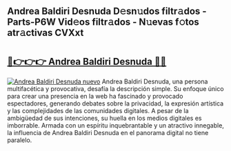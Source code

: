 ## Andrea Baldiri Desnuda D𝚎sn𝚞dos filtr𝚊dos - Parts-P6W Vid𝚎os filtr𝚊dos - N𝚞evas f𝚘tos atr𝚊ctivas CVXxt

# <h2><a href="http://mb74xmm.tromn.icu/?c=Andrea+Baldiri+Desnuda">🔗👉👉👉 Andrea Baldiri Desnuda 🔗🔗</a></h2>

[![Andrea Baldiri Desnuda nuevo](https://i.imgur.com/pEAQMta.gif)](http://mb74xmm.tromn.icu/?c=Andrea+Baldiri+Desnuda)
Andrea Baldiri Desnuda, una persona multifacética y provocativa, desafía la descripción simple. Su enfoque único para crear una presencia en la web ha fascinado y provocado espectadores, generando debates sobre la privacidad, la expresión artística y las complejidades de las comunidades digitales. A pesar de la ambigüedad de sus intenciones, su huella en los medios digitales es imborrable. Armada con un espíritu inquebrantable y un atractivo innegable, la influencia de Andrea Baldiri Desnuda en el panorama digital no tiene paralelo.
